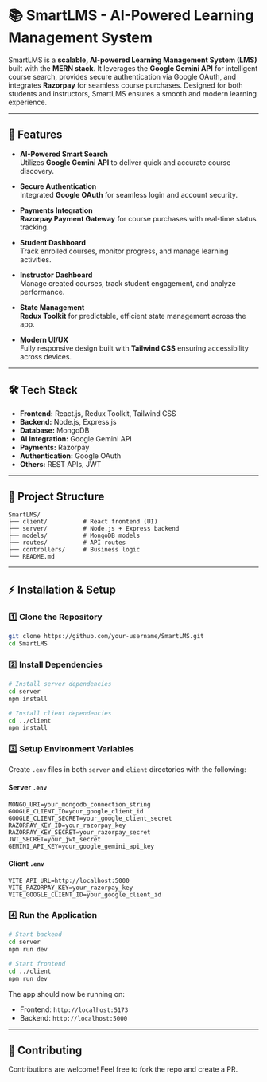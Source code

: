 # 📚 SmartLMS - AI-Powered Learning Management System

SmartLMS is a **scalable, AI-powered Learning Management System (LMS)** built with the **MERN stack**. It leverages the **Google Gemini API** for intelligent course search, provides secure authentication via Google OAuth, and integrates **Razorpay** for seamless course purchases. Designed for both students and instructors, SmartLMS ensures a smooth and modern learning experience.

---

## 🚀 Features

- **AI-Powered Smart Search**  
  Utilizes **Google Gemini API** to deliver quick and accurate course discovery.

- **Secure Authentication**  
  Integrated **Google OAuth** for seamless login and account security.

- **Payments Integration**  
  **Razorpay Payment Gateway** for course purchases with real-time status tracking.

- **Student Dashboard**  
  Track enrolled courses, monitor progress, and manage learning activities.

- **Instructor Dashboard**  
  Manage created courses, track student engagement, and analyze performance.

- **State Management**  
  **Redux Toolkit** for predictable, efficient state management across the app.

- **Modern UI/UX**  
  Fully responsive design built with **Tailwind CSS** ensuring accessibility across devices.

---

## 🛠️ Tech Stack

- **Frontend:** React.js, Redux Toolkit, Tailwind CSS
- **Backend:** Node.js, Express.js
- **Database:** MongoDB
- **AI Integration:** Google Gemini API
- **Payments:** Razorpay
- **Authentication:** Google OAuth
- **Others:** REST APIs, JWT
  

---

## 📂 Project Structure

```
SmartLMS/
├── client/          # React frontend (UI)
├── server/          # Node.js + Express backend
├── models/          # MongoDB models
├── routes/          # API routes
├── controllers/     # Business logic
└── README.md
```

---

## ⚡ Installation & Setup

### 1️⃣ Clone the Repository
```bash
git clone https://github.com/your-username/SmartLMS.git
cd SmartLMS
```

### 2️⃣ Install Dependencies
```bash
# Install server dependencies
cd server
npm install

# Install client dependencies
cd ../client
npm install
```

### 3️⃣ Setup Environment Variables
Create `.env` files in both `server` and `client` directories with the following:

#### Server `.env`
```env
MONGO_URI=your_mongodb_connection_string
GOOGLE_CLIENT_ID=your_google_client_id
GOOGLE_CLIENT_SECRET=your_google_client_secret
RAZORPAY_KEY_ID=your_razorpay_key
RAZORPAY_KEY_SECRET=your_razorpay_secret
JWT_SECRET=your_jwt_secret
GEMINI_API_KEY=your_google_gemini_api_key
```

#### Client `.env`
```env
VITE_API_URL=http://localhost:5000
VITE_RAZORPAY_KEY=your_razorpay_key
VITE_GOOGLE_CLIENT_ID=your_google_client_id
```

### 4️⃣ Run the Application
```bash
# Start backend
cd server
npm run dev

# Start frontend
cd ../client
npm run dev
```

The app should now be running on:
- Frontend: `http://localhost:5173`
- Backend: `http://localhost:5000`

---

## 🤝 Contributing

Contributions are welcome! Feel free to fork the repo and create a PR.

